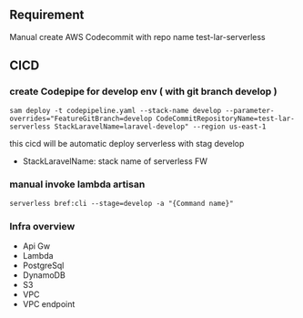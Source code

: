 ## Requirement

Manual create AWS Codecommit with repo name test-lar-serverless

## CICD

### create Codepipe for develop env ( with git branch develop )
```
sam deploy -t codepipeline.yaml --stack-name develop --parameter-overrides="FeatureGitBranch=develop CodeCommitRepositoryName=test-lar-serverless StackLaravelName=laravel-develop" --region us-east-1

```
this cicd will be automatic deploy serverless with stag develop

- StackLaravelName: stack name of serverless FW

### manual invoke lambda artisan
```
serverless bref:cli --stage=develop -a "{Command name}"

```

### Infra overview
- Api Gw
- Lambda
- PostgreSql
- DynamoDB
- S3
- VPC
- VPC endpoint